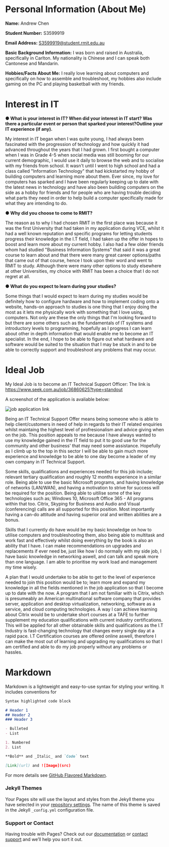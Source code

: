 # Personal Information (About Me)
**Name:** Andrew Chen

**Student Number:** S3599919

**Email Address:** S3599919@student.rmit.edu.au

**Basic Background Information:** I was born and raised in Australia, specifically in Carlton. My nationality is Chinese and I can speak both Cantonese and Mandarin. 

**Hobbies/Facts About Me:** I really love learning about computers and specifically on how to assemble and troubleshoot, my hobbies also include gaming on the PC and playing basketball with my friends. 

# Interest in IT 
**● What is your interest in IT? When did your interest in IT start? Was there a particular event or person that sparked your interest?Outline your IT experience (if any).**

My interest in IT began when I was quite young, I had always been fascinated with the progression of technology and how quickly it had advanced throughout the years that I had grown. I first bought a computer when I was in Grade 4-5 when social media was still booming for our current demographic, I would use it daily to browse the web and to socialise with my friends from school. It wasn't until I went to high school and had a class called "Information Technology" that had kickstarted my hobby of building computers and learning more about them. Ever since, my love for computers has sparked and I have been regularly keeping up to date with the latest news in technology and have also been building computers on the side as a hobby for friends and for people who are having trouble deciding what parts they need in order to help build a computer specifically made for what they are intending to do. 

**● Why did you choose to come to RMIT?**

The reason as to why I had chosen RMIT in the first place was because it was the first University that had taken in my application during VCE, whilst it had a well known reputation and specific programs for letting students progress their knowledge in the I.T field, I had taken up the offer in hopes to boost and learn more about my current hobby. I also had a few older friends whom had studied "Business Information Systems" that said it was a great course to learn about and that there were many great career options/paths that came out of that course, hence I took upon their word and went to RMIT to study. Although there were many other options to study elsewhere at other Universities, my choice with RMIT has been a choice that I do not regret at all. 

**● What do you expect to learn during your studies?** 

Some things that I would expect to learn during my studies would be definitely how to configure hardware and how to implement coding onto a website, hands-on approach to studies is one thing that I enjoy doing the most as it lets me physically work with something that I love using, computers. Not only are these the only things that I'm looking forward to but there are some others such as the fundamentals of IT systems and introductory levels to programming, hopefully as I progress I can learn about other in depth information that would enable me to become an IT specialist. In the end, I hope to be able to figure out what hardware and software would be suited to the situation that I may be stuck in and to be able to correctly support and troubleshoot any problems that may occur. 

# Ideal Job 

My Ideal Job is to become an IT Technical Support Officer: The link is https://www.seek.com.au/job/36860625?type=standout

A screenshot of the application is avaliable below:  

![job application link](https://user-images.githubusercontent.com/42104341/43683380-8bd9dfc4-98cd-11e8-8c10-ccdddd4f675f.PNG)

Being an IT Technical Support Offer means being someone who is able to help client/customers in need of help in regards to their IT related enquiries whilst maintaing the highest level of profresionalism and advice giving when on the job. This position appeals to me because I have always wanted to use my knowledge gained in the IT field to put it to good use for the community and other business' that may need some assistance. Hopefully as I climb up to the top in this sector I will be able to gain much more experience and knowledge to be able to one day become a leader of my own company in IT Technical Support. 

Some skills, qualifications and experiences needed for this job include; relevant tertiary qualification and roughly 12 months experience in a similar role.  Being able to use the basic Microsoft programs, and having knowledge of networks (LAN/WAN), and having a motivation to strive for success will be required for the position. Being able to uitilise some of the key technologies such as; Windows 10, Microsoft Office 365 - All programs within that too. Citrix, Skyping for Business and Audio and Visual (conferencing) calls are all supported for this position. Most importantly having a can-do attitude and having superior oral and written abilities are a bonus. 

Skills that I currently do have would be my basic knowledge on how to utilise computers and troubleshooting them, also being able to multitask and work fast and effectively whilst doing everything by the book is also an ability that I have. I can make recommendations on upgrades and replacements if ever need be, just like how I do normally with my side job, I have basic knowledge in networking aswell, and can talk and speak more than one language. I am able to prioritise my work load and management my time wisely. 

A plan that I would undertake to be able to get to the level of experience needed to join this position would be to; learn more and expand my knowledge in all the fields mentioned in the job application so that I become up to date with the now. A program that I am not familiar with is Citrix, which is presumeably an American multinational software company that provides server, application and desktop virtualization, networking, software as a service, and cloud computing technologies. A way I can achieve learning about Citrix would be to undertake short courses at a TAFE to further supplement my education qualifications with current industry certifications. This will be applied for all other obtainable skills and qualifications as the I.T Industry is fast-changing technology that changes every single day at a rapid pace. I.T Certification courses are offered online aswell, therefore I can make the most out of learning and upgrading my qualifications so that I am certified and able to do my job properly without any problems or hassles.  



















# Markdown

Markdown is a lightweight and easy-to-use syntax for styling your writing. It includes conventions for

```markdown
Syntax highlighted code block

# Header 1
## Header 2
### Header 3

- Bulleted
- List

1. Numbered
2. List

**Bold** and _Italic_ and `Code` text

[Link](url) and ![Image](src)
```

For more details see [GitHub Flavored Markdown](https://guides.github.com/features/mastering-markdown/).

### Jekyll Themes

Your Pages site will use the layout and styles from the Jekyll theme you have selected in your [repository settings](https://github.com/Cheenki/S3599919/settings). The name of this theme is saved in the Jekyll `_config.yml` configuration file.

### Support or Contact

Having trouble with Pages? Check out our [documentation](https://help.github.com/categories/github-pages-basics/) or [contact support](https://github.com/contact) and we’ll help you sort it out.
